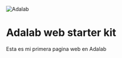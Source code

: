 ![Adalab](https://beta.adalab.es/resources/images/adalab-logo-155x61-bg-white.png)

# Adalab web starter kit

Esta es mi primera pagina web en Adalab 
